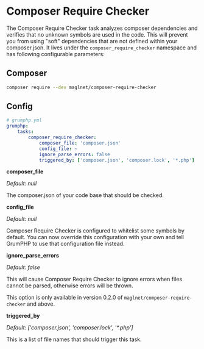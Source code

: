 # Composer Require Checker

The Composer Require Checker task analyzes composer dependencies and verifies that no unknown symbols are used in the
code. This will prevent you from using "soft" dependencies that are not defined within your composer.json.
It lives under the `composer_require_checker` namespace and has following configurable parameters:

## Composer
```bash
composer require --dev maglnet/composer-require-checker
```

## Config
```yaml
# grumphp.yml
grumphp:
    tasks:
        composer_require_checker:
            composer_file: 'composer.json'
            config_file: ~
            ignore_parse_errors: false
            triggered_by: ['composer.json', 'composer.lock', '*.php']
```

**composer_file**

*Default: null*

The composer.json of your code base that should be checked.

**config_file**

*Default: null*

Composer Require Checker is configured to whitelist some symbols by default. You can now override this configuration
with your own and tell GrumPHP to use that configuration file instead.

**ignore_parse_errors**

*Default: false*

This will cause Composer Require Checker to ignore errors when files cannot be parsed, otherwise errors will be thrown.

This option is only available in version 0.2.0 of `maglnet/composer-require-checker` and above.

**triggered_by**

*Default: ['composer.json', 'composer.lock', '\*.php']*

This is a list of file names that should trigger this task.
